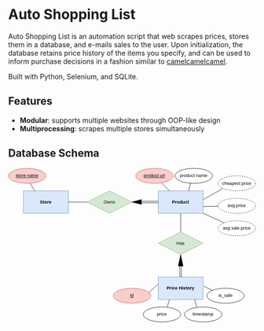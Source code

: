 # Auto Shopping List

Auto Shopping List is an automation script that web scrapes prices, stores them in a database, and e-mails sales to the user. Upon initialization, the database retains price history of the items you specify, and can be used to inform purchase decisions in a fashion similar to [camelcamelcamel](https://www.camelcamelcamel.ca/).

Built with Python, Selenium, and SQLite.

## Features

- **Modular**: supports multiple websites through OOP-like design
- **Multiprocessing**: scrapes multiple stores simultaneously

## Database Schema

<svg xmlns="http://www.w3.org/2000/svg" xmlns:xlink="http://www.w3.org/1999/xlink" version="1.1" width="661px" viewBox="-0.5 -0.5 661 412" content="&lt;mxfile host=&quot;app.diagrams.net&quot; modified=&quot;2023-09-29T22:32:47.834Z&quot; agent=&quot;Mozilla/5.0 (Windows NT 10.0; Win64; x64) AppleWebKit/537.36 (KHTML, like Gecko) Chrome/117.0.0.0 Safari/537.36&quot; etag=&quot;Ac1ng4NfDRiw-V9b3htI&quot; version=&quot;22.0.0&quot;&gt;&#10;  &lt;diagram name=&quot;Page-1&quot; id=&quot;18Dh0pk9Mjt2kbTu2QYH&quot;&gt;&#10;    &lt;mxGraphModel dx=&quot;1195&quot; dy=&quot;632&quot; grid=&quot;1&quot; gridSize=&quot;10&quot; guides=&quot;1&quot; tooltips=&quot;1&quot; connect=&quot;1&quot; arrows=&quot;1&quot; fold=&quot;1&quot; page=&quot;1&quot; pageScale=&quot;1&quot; pageWidth=&quot;850&quot; pageHeight=&quot;1100&quot; math=&quot;0&quot; shadow=&quot;0&quot;&gt;&#10;      &lt;root&gt;&#10;        &lt;mxCell id=&quot;0&quot; /&gt;&#10;        &lt;mxCell id=&quot;1&quot; parent=&quot;0&quot; /&gt;&#10;        &lt;mxCell id=&quot;0PQP1OqCxLKaKxkw8SD6-1&quot; value=&quot;Store&quot; style=&quot;rounded=0;whiteSpace=wrap;html=1;fontStyle=1;labelBackgroundColor=none;fillColor=#dae8fc;strokeColor=#6c8ebf;&quot; vertex=&quot;1&quot; parent=&quot;1&quot;&gt;&#10;          &lt;mxGeometry x=&quot;120&quot; y=&quot;200&quot; width=&quot;120&quot; height=&quot;60&quot; as=&quot;geometry&quot; /&gt;&#10;        &lt;/mxCell&gt;&#10;        &lt;mxCell id=&quot;0PQP1OqCxLKaKxkw8SD6-2&quot; value=&quot;Product&quot; style=&quot;rounded=0;whiteSpace=wrap;html=1;fontStyle=1;fillColor=#dae8fc;strokeColor=#6c8ebf;&quot; vertex=&quot;1&quot; parent=&quot;1&quot;&gt;&#10;          &lt;mxGeometry x=&quot;480&quot; y=&quot;200&quot; width=&quot;120&quot; height=&quot;60&quot; as=&quot;geometry&quot; /&gt;&#10;        &lt;/mxCell&gt;&#10;        &lt;mxCell id=&quot;0PQP1OqCxLKaKxkw8SD6-3&quot; value=&quot;Price History&quot; style=&quot;rounded=0;whiteSpace=wrap;html=1;fontStyle=1;fillColor=#dae8fc;strokeColor=#6c8ebf;&quot; vertex=&quot;1&quot; parent=&quot;1&quot;&gt;&#10;          &lt;mxGeometry x=&quot;480&quot; y=&quot;430&quot; width=&quot;120&quot; height=&quot;60&quot; as=&quot;geometry&quot; /&gt;&#10;        &lt;/mxCell&gt;&#10;        &lt;mxCell id=&quot;0PQP1OqCxLKaKxkw8SD6-4&quot; value=&quot;&quot; style=&quot;endArrow=none;html=1;rounded=0;&quot; edge=&quot;1&quot; parent=&quot;1&quot;&gt;&#10;          &lt;mxGeometry width=&quot;50&quot; height=&quot;50&quot; relative=&quot;1&quot; as=&quot;geometry&quot;&gt;&#10;            &lt;mxPoint x=&quot;150&quot; y=&quot;200&quot; as=&quot;sourcePoint&quot; /&gt;&#10;            &lt;mxPoint x=&quot;131.76696810829094&quot; y=&quot;169.61161351381816&quot; as=&quot;targetPoint&quot; /&gt;&#10;          &lt;/mxGeometry&gt;&#10;        &lt;/mxCell&gt;&#10;        &lt;mxCell id=&quot;0PQP1OqCxLKaKxkw8SD6-8&quot; value=&quot;&quot; style=&quot;endArrow=none;html=1;rounded=0;exitX=0.25;exitY=0;exitDx=0;exitDy=0;&quot; edge=&quot;1&quot; parent=&quot;1&quot; target=&quot;0PQP1OqCxLKaKxkw8SD6-9&quot;&gt;&#10;          &lt;mxGeometry relative=&quot;1&quot; as=&quot;geometry&quot;&gt;&#10;            &lt;mxPoint x=&quot;510&quot; y=&quot;200&quot; as=&quot;sourcePoint&quot; /&gt;&#10;            &lt;mxPoint x=&quot;510&quot; y=&quot;200&quot; as=&quot;targetPoint&quot; /&gt;&#10;          &lt;/mxGeometry&gt;&#10;        &lt;/mxCell&gt;&#10;        &lt;mxCell id=&quot;0PQP1OqCxLKaKxkw8SD6-9&quot; value=&quot;product url&quot; style=&quot;ellipse;whiteSpace=wrap;html=1;align=center;fontStyle=4;fillColor=#f8cecc;strokeColor=#b85450;&quot; vertex=&quot;1&quot; parent=&quot;1&quot;&gt;&#10;          &lt;mxGeometry x=&quot;420&quot; y=&quot;140&quot; width=&quot;100&quot; height=&quot;40&quot; as=&quot;geometry&quot; /&gt;&#10;        &lt;/mxCell&gt;&#10;        &lt;mxCell id=&quot;0PQP1OqCxLKaKxkw8SD6-29&quot; value=&quot;Owns&quot; style=&quot;shape=rhombus;perimeter=rhombusPerimeter;whiteSpace=wrap;html=1;align=center;fillColor=#d5e8d4;strokeColor=#82b366;&quot; vertex=&quot;1&quot; parent=&quot;1&quot;&gt;&#10;          &lt;mxGeometry x=&quot;290&quot; y=&quot;200&quot; width=&quot;120&quot; height=&quot;60&quot; as=&quot;geometry&quot; /&gt;&#10;        &lt;/mxCell&gt;&#10;        &lt;mxCell id=&quot;0PQP1OqCxLKaKxkw8SD6-36&quot; value=&quot;&quot; style=&quot;shape=link;html=1;rounded=0;&quot; edge=&quot;1&quot; parent=&quot;1&quot;&gt;&#10;          &lt;mxGeometry relative=&quot;1&quot; as=&quot;geometry&quot;&gt;&#10;            &lt;mxPoint x=&quot;424.90623372113237&quot; y=&quot;229.95311686056607&quot; as=&quot;sourcePoint&quot; /&gt;&#10;            &lt;mxPoint x=&quot;480&quot; y=&quot;229.91000000000003&quot; as=&quot;targetPoint&quot; /&gt;&#10;          &lt;/mxGeometry&gt;&#10;        &lt;/mxCell&gt;&#10;        &lt;mxCell id=&quot;0PQP1OqCxLKaKxkw8SD6-37&quot; value=&quot;&quot; style=&quot;resizable=0;html=1;whiteSpace=wrap;align=right;verticalAlign=bottom;&quot; connectable=&quot;0&quot; vertex=&quot;1&quot; parent=&quot;0PQP1OqCxLKaKxkw8SD6-36&quot;&gt;&#10;          &lt;mxGeometry x=&quot;1&quot; relative=&quot;1&quot; as=&quot;geometry&quot; /&gt;&#10;        &lt;/mxCell&gt;&#10;        &lt;mxCell id=&quot;0PQP1OqCxLKaKxkw8SD6-38&quot; value=&quot;product name&quot; style=&quot;ellipse;whiteSpace=wrap;html=1;align=center;fontStyle=0&quot; vertex=&quot;1&quot; parent=&quot;1&quot;&gt;&#10;          &lt;mxGeometry x=&quot;525&quot; y=&quot;140&quot; width=&quot;100&quot; height=&quot;40&quot; as=&quot;geometry&quot; /&gt;&#10;        &lt;/mxCell&gt;&#10;        &lt;mxCell id=&quot;0PQP1OqCxLKaKxkw8SD6-41&quot; value=&quot;cheapest price&quot; style=&quot;ellipse;whiteSpace=wrap;html=1;align=center;dashed=1;&quot; vertex=&quot;1&quot; parent=&quot;1&quot;&gt;&#10;          &lt;mxGeometry x=&quot;640&quot; y=&quot;160&quot; width=&quot;100&quot; height=&quot;40&quot; as=&quot;geometry&quot; /&gt;&#10;        &lt;/mxCell&gt;&#10;        &lt;mxCell id=&quot;0PQP1OqCxLKaKxkw8SD6-42&quot; value=&quot;avg price&quot; style=&quot;ellipse;whiteSpace=wrap;html=1;align=center;dashed=1;&quot; vertex=&quot;1&quot; parent=&quot;1&quot;&gt;&#10;          &lt;mxGeometry x=&quot;640&quot; y=&quot;220&quot; width=&quot;100&quot; height=&quot;40&quot; as=&quot;geometry&quot; /&gt;&#10;        &lt;/mxCell&gt;&#10;        &lt;mxCell id=&quot;0PQP1OqCxLKaKxkw8SD6-43&quot; value=&quot;avg sale price&quot; style=&quot;ellipse;whiteSpace=wrap;html=1;align=center;dashed=1;&quot; vertex=&quot;1&quot; parent=&quot;1&quot;&gt;&#10;          &lt;mxGeometry x=&quot;640&quot; y=&quot;280&quot; width=&quot;100&quot; height=&quot;40&quot; as=&quot;geometry&quot; /&gt;&#10;        &lt;/mxCell&gt;&#10;        &lt;mxCell id=&quot;0PQP1OqCxLKaKxkw8SD6-44&quot; value=&quot;&amp;lt;u&amp;gt;id&amp;lt;/u&amp;gt;&quot; style=&quot;ellipse;whiteSpace=wrap;html=1;align=center;fontStyle=0;fillColor=#f8cecc;strokeColor=#b85450;&quot; vertex=&quot;1&quot; parent=&quot;1&quot;&gt;&#10;          &lt;mxGeometry x=&quot;360&quot; y=&quot;460&quot; width=&quot;100&quot; height=&quot;40&quot; as=&quot;geometry&quot; /&gt;&#10;        &lt;/mxCell&gt;&#10;        &lt;mxCell id=&quot;0PQP1OqCxLKaKxkw8SD6-45&quot; value=&quot;store name&quot; style=&quot;ellipse;whiteSpace=wrap;html=1;align=center;fontStyle=4;fillColor=#f8cecc;strokeColor=#b85450;&quot; vertex=&quot;1&quot; parent=&quot;1&quot;&gt;&#10;          &lt;mxGeometry x=&quot;80&quot; y=&quot;140&quot; width=&quot;100&quot; height=&quot;40&quot; as=&quot;geometry&quot; /&gt;&#10;        &lt;/mxCell&gt;&#10;        &lt;mxCell id=&quot;0PQP1OqCxLKaKxkw8SD6-47&quot; value=&quot;price&quot; style=&quot;ellipse;whiteSpace=wrap;html=1;align=center;fontStyle=0&quot; vertex=&quot;1&quot; parent=&quot;1&quot;&gt;&#10;          &lt;mxGeometry x=&quot;440&quot; y=&quot;510&quot; width=&quot;100&quot; height=&quot;40&quot; as=&quot;geometry&quot; /&gt;&#10;        &lt;/mxCell&gt;&#10;        &lt;mxCell id=&quot;0PQP1OqCxLKaKxkw8SD6-48&quot; value=&quot;timestamp&quot; style=&quot;ellipse;whiteSpace=wrap;html=1;align=center;fontStyle=0&quot; vertex=&quot;1&quot; parent=&quot;1&quot;&gt;&#10;          &lt;mxGeometry x=&quot;550&quot; y=&quot;510&quot; width=&quot;100&quot; height=&quot;40&quot; as=&quot;geometry&quot; /&gt;&#10;        &lt;/mxCell&gt;&#10;        &lt;mxCell id=&quot;0PQP1OqCxLKaKxkw8SD6-49&quot; value=&quot;is_sale&quot; style=&quot;ellipse;whiteSpace=wrap;html=1;align=center;fontStyle=0&quot; vertex=&quot;1&quot; parent=&quot;1&quot;&gt;&#10;          &lt;mxGeometry x=&quot;610&quot; y=&quot;460&quot; width=&quot;100&quot; height=&quot;40&quot; as=&quot;geometry&quot; /&gt;&#10;        &lt;/mxCell&gt;&#10;        &lt;mxCell id=&quot;0PQP1OqCxLKaKxkw8SD6-50&quot; value=&quot;&quot; style=&quot;line;strokeWidth=1;rotatable=0;dashed=0;labelPosition=right;align=left;verticalAlign=middle;spacingTop=0;spacingLeft=6;points=[];portConstraint=eastwest;&quot; vertex=&quot;1&quot; parent=&quot;1&quot;&gt;&#10;          &lt;mxGeometry x=&quot;240&quot; y=&quot;225&quot; width=&quot;50&quot; height=&quot;10&quot; as=&quot;geometry&quot; /&gt;&#10;        &lt;/mxCell&gt;&#10;        &lt;mxCell id=&quot;0PQP1OqCxLKaKxkw8SD6-52&quot; value=&quot;&quot; style=&quot;shape=mxgraph.arrows2.wedgeArrow;html=1;bendable=0;startWidth=6.506024096385541;fillColor=strokeColor;defaultFillColor=invert;defaultGradientColor=invert;rounded=0;&quot; edge=&quot;1&quot; parent=&quot;1&quot;&gt;&#10;          &lt;mxGeometry width=&quot;100&quot; height=&quot;100&quot; relative=&quot;1&quot; as=&quot;geometry&quot;&gt;&#10;            &lt;mxPoint x=&quot;435&quot; y=&quot;229.79999999999998&quot; as=&quot;sourcePoint&quot; /&gt;&#10;            &lt;mxPoint x=&quot;410&quot; y=&quot;229.9&quot; as=&quot;targetPoint&quot; /&gt;&#10;          &lt;/mxGeometry&gt;&#10;        &lt;/mxCell&gt;&#10;        &lt;mxCell id=&quot;0PQP1OqCxLKaKxkw8SD6-54&quot; value=&quot;&quot; style=&quot;endArrow=none;html=1;rounded=0;exitX=0.25;exitY=0;exitDx=0;exitDy=0;entryX=0.415;entryY=0.975;entryDx=0;entryDy=0;entryPerimeter=0;&quot; edge=&quot;1&quot; parent=&quot;1&quot; target=&quot;0PQP1OqCxLKaKxkw8SD6-38&quot;&gt;&#10;          &lt;mxGeometry relative=&quot;1&quot; as=&quot;geometry&quot;&gt;&#10;            &lt;mxPoint x=&quot;561&quot; y=&quot;200&quot; as=&quot;sourcePoint&quot; /&gt;&#10;            &lt;mxPoint x=&quot;540&quot; y=&quot;179&quot; as=&quot;targetPoint&quot; /&gt;&#10;          &lt;/mxGeometry&gt;&#10;        &lt;/mxCell&gt;&#10;        &lt;mxCell id=&quot;0PQP1OqCxLKaKxkw8SD6-55&quot; value=&quot;Has&quot; style=&quot;shape=rhombus;perimeter=rhombusPerimeter;whiteSpace=wrap;html=1;align=center;fillColor=#d5e8d4;strokeColor=#82b366;&quot; vertex=&quot;1&quot; parent=&quot;1&quot;&gt;&#10;          &lt;mxGeometry x=&quot;480&quot; y=&quot;310&quot; width=&quot;120&quot; height=&quot;60&quot; as=&quot;geometry&quot; /&gt;&#10;        &lt;/mxCell&gt;&#10;        &lt;mxCell id=&quot;0PQP1OqCxLKaKxkw8SD6-56&quot; value=&quot;&quot; style=&quot;endArrow=none;html=1;rounded=0;exitX=0.118;exitY=0.856;exitDx=0;exitDy=0;entryX=0.998;entryY=0.395;entryDx=0;entryDy=0;entryPerimeter=0;exitPerimeter=0;&quot; edge=&quot;1&quot; parent=&quot;1&quot; source=&quot;0PQP1OqCxLKaKxkw8SD6-41&quot; target=&quot;0PQP1OqCxLKaKxkw8SD6-2&quot;&gt;&#10;          &lt;mxGeometry relative=&quot;1&quot; as=&quot;geometry&quot;&gt;&#10;            &lt;mxPoint x=&quot;571&quot; y=&quot;210&quot; as=&quot;sourcePoint&quot; /&gt;&#10;            &lt;mxPoint x=&quot;577&quot; y=&quot;189&quot; as=&quot;targetPoint&quot; /&gt;&#10;          &lt;/mxGeometry&gt;&#10;        &lt;/mxCell&gt;&#10;        &lt;mxCell id=&quot;0PQP1OqCxLKaKxkw8SD6-57&quot; value=&quot;&quot; style=&quot;endArrow=none;html=1;rounded=0;entryX=1.015;entryY=0.356;entryDx=0;entryDy=0;entryPerimeter=0;&quot; edge=&quot;1&quot; parent=&quot;1&quot; source=&quot;0PQP1OqCxLKaKxkw8SD6-42&quot;&gt;&#10;          &lt;mxGeometry relative=&quot;1&quot; as=&quot;geometry&quot;&gt;&#10;            &lt;mxPoint x=&quot;630&quot; y=&quot;235&quot; as=&quot;sourcePoint&quot; /&gt;&#10;            &lt;mxPoint x=&quot;600&quot; y=&quot;242&quot; as=&quot;targetPoint&quot; /&gt;&#10;          &lt;/mxGeometry&gt;&#10;        &lt;/mxCell&gt;&#10;        &lt;mxCell id=&quot;0PQP1OqCxLKaKxkw8SD6-58&quot; value=&quot;&quot; style=&quot;endArrow=none;html=1;rounded=0;entryX=1;entryY=1;entryDx=0;entryDy=0;&quot; edge=&quot;1&quot; parent=&quot;1&quot; source=&quot;0PQP1OqCxLKaKxkw8SD6-43&quot; target=&quot;0PQP1OqCxLKaKxkw8SD6-2&quot;&gt;&#10;          &lt;mxGeometry relative=&quot;1&quot; as=&quot;geometry&quot;&gt;&#10;            &lt;mxPoint x=&quot;625&quot; y=&quot;275&quot; as=&quot;sourcePoint&quot; /&gt;&#10;            &lt;mxPoint x=&quot;595&quot; y=&quot;282&quot; as=&quot;targetPoint&quot; /&gt;&#10;          &lt;/mxGeometry&gt;&#10;        &lt;/mxCell&gt;&#10;        &lt;mxCell id=&quot;0PQP1OqCxLKaKxkw8SD6-59&quot; value=&quot;&quot; style=&quot;endArrow=none;html=1;rounded=0;exitX=0.949;exitY=0.286;exitDx=0;exitDy=0;exitPerimeter=0;entryX=-0.006;entryY=0.321;entryDx=0;entryDy=0;entryPerimeter=0;&quot; edge=&quot;1&quot; parent=&quot;1&quot; source=&quot;0PQP1OqCxLKaKxkw8SD6-44&quot; target=&quot;0PQP1OqCxLKaKxkw8SD6-3&quot;&gt;&#10;          &lt;mxGeometry relative=&quot;1&quot; as=&quot;geometry&quot;&gt;&#10;            &lt;mxPoint x=&quot;425.00000000000017&quot; y=&quot;460.00000000000006&quot; as=&quot;sourcePoint&quot; /&gt;&#10;            &lt;mxPoint x=&quot;481.66&quot; y=&quot;445.8400000000001&quot; as=&quot;targetPoint&quot; /&gt;&#10;          &lt;/mxGeometry&gt;&#10;        &lt;/mxCell&gt;&#10;        &lt;mxCell id=&quot;0PQP1OqCxLKaKxkw8SD6-60&quot; value=&quot;&quot; style=&quot;endArrow=none;html=1;rounded=0;exitX=0.641;exitY=0.003;exitDx=0;exitDy=0;exitPerimeter=0;entryX=0.25;entryY=1;entryDx=0;entryDy=0;&quot; edge=&quot;1&quot; parent=&quot;1&quot; source=&quot;0PQP1OqCxLKaKxkw8SD6-47&quot; target=&quot;0PQP1OqCxLKaKxkw8SD6-3&quot;&gt;&#10;          &lt;mxGeometry relative=&quot;1&quot; as=&quot;geometry&quot;&gt;&#10;            &lt;mxPoint x=&quot;435.00000000000017&quot; y=&quot;470.00000000000006&quot; as=&quot;sourcePoint&quot; /&gt;&#10;            &lt;mxPoint x=&quot;489&quot; y=&quot;459&quot; as=&quot;targetPoint&quot; /&gt;&#10;          &lt;/mxGeometry&gt;&#10;        &lt;/mxCell&gt;&#10;        &lt;mxCell id=&quot;0PQP1OqCxLKaKxkw8SD6-62&quot; value=&quot;&quot; style=&quot;endArrow=none;html=1;rounded=0;exitX=0.328;exitY=0.01;exitDx=0;exitDy=0;exitPerimeter=0;entryX=0.812;entryY=0.995;entryDx=0;entryDy=0;entryPerimeter=0;&quot; edge=&quot;1&quot; parent=&quot;1&quot; source=&quot;0PQP1OqCxLKaKxkw8SD6-48&quot; target=&quot;0PQP1OqCxLKaKxkw8SD6-3&quot;&gt;&#10;          &lt;mxGeometry relative=&quot;1&quot; as=&quot;geometry&quot;&gt;&#10;            &lt;mxPoint x=&quot;560&quot; y=&quot;520&quot; as=&quot;sourcePoint&quot; /&gt;&#10;            &lt;mxPoint x=&quot;575&quot; y=&quot;498&quot; as=&quot;targetPoint&quot; /&gt;&#10;          &lt;/mxGeometry&gt;&#10;        &lt;/mxCell&gt;&#10;        &lt;mxCell id=&quot;0PQP1OqCxLKaKxkw8SD6-63&quot; value=&quot;&quot; style=&quot;endArrow=none;html=1;rounded=0;exitX=0;exitY=0;exitDx=0;exitDy=0;entryX=1.012;entryY=0.409;entryDx=0;entryDy=0;entryPerimeter=0;&quot; edge=&quot;1&quot; parent=&quot;1&quot; source=&quot;0PQP1OqCxLKaKxkw8SD6-49&quot; target=&quot;0PQP1OqCxLKaKxkw8SD6-3&quot;&gt;&#10;          &lt;mxGeometry relative=&quot;1&quot; as=&quot;geometry&quot;&gt;&#10;            &lt;mxPoint x=&quot;610&quot; y=&quot;471&quot; as=&quot;sourcePoint&quot; /&gt;&#10;            &lt;mxPoint x=&quot;625&quot; y=&quot;449&quot; as=&quot;targetPoint&quot; /&gt;&#10;          &lt;/mxGeometry&gt;&#10;        &lt;/mxCell&gt;&#10;        &lt;mxCell id=&quot;0PQP1OqCxLKaKxkw8SD6-64&quot; value=&quot;&quot; style=&quot;shape=mxgraph.arrows2.wedgeArrow;html=1;bendable=0;startWidth=6.506024096385541;fillColor=strokeColor;defaultFillColor=invert;defaultGradientColor=invert;rounded=0;&quot; edge=&quot;1&quot; parent=&quot;1&quot;&gt;&#10;          &lt;mxGeometry width=&quot;100&quot; height=&quot;100&quot; relative=&quot;1&quot; as=&quot;geometry&quot;&gt;&#10;            &lt;mxPoint x=&quot;540&quot; y=&quot;400.8&quot; as=&quot;sourcePoint&quot; /&gt;&#10;            &lt;mxPoint x=&quot;540&quot; y=&quot;371&quot; as=&quot;targetPoint&quot; /&gt;&#10;          &lt;/mxGeometry&gt;&#10;        &lt;/mxCell&gt;&#10;        &lt;mxCell id=&quot;0PQP1OqCxLKaKxkw8SD6-71&quot; value=&quot;&quot; style=&quot;endArrow=none;html=1;rounded=0;&quot; edge=&quot;1&quot; parent=&quot;1&quot;&gt;&#10;          &lt;mxGeometry width=&quot;50&quot; height=&quot;50&quot; relative=&quot;1&quot; as=&quot;geometry&quot;&gt;&#10;            &lt;mxPoint x=&quot;540&quot; y=&quot;310&quot; as=&quot;sourcePoint&quot; /&gt;&#10;            &lt;mxPoint x=&quot;540&quot; y=&quot;260&quot; as=&quot;targetPoint&quot; /&gt;&#10;          &lt;/mxGeometry&gt;&#10;        &lt;/mxCell&gt;&#10;        &lt;mxCell id=&quot;0PQP1OqCxLKaKxkw8SD6-73&quot; value=&quot;&quot; style=&quot;shape=link;html=1;rounded=0;&quot; edge=&quot;1&quot; parent=&quot;1&quot;&gt;&#10;          &lt;mxGeometry relative=&quot;1&quot; as=&quot;geometry&quot;&gt;&#10;            &lt;mxPoint x=&quot;539.8062337211323&quot; y=&quot;390.0431168605661&quot; as=&quot;sourcePoint&quot; /&gt;&#10;            &lt;mxPoint x=&quot;539.81&quot; y=&quot;430&quot; as=&quot;targetPoint&quot; /&gt;&#10;          &lt;/mxGeometry&gt;&#10;        &lt;/mxCell&gt;&#10;        &lt;mxCell id=&quot;0PQP1OqCxLKaKxkw8SD6-74&quot; value=&quot;&quot; style=&quot;resizable=0;html=1;whiteSpace=wrap;align=right;verticalAlign=bottom;&quot; connectable=&quot;0&quot; vertex=&quot;1&quot; parent=&quot;0PQP1OqCxLKaKxkw8SD6-73&quot;&gt;&#10;          &lt;mxGeometry x=&quot;1&quot; relative=&quot;1&quot; as=&quot;geometry&quot; /&gt;&#10;        &lt;/mxCell&gt;&#10;      &lt;/root&gt;&#10;    &lt;/mxGraphModel&gt;&#10;  &lt;/diagram&gt;&#10;&lt;/mxfile&gt;&#10;" onclick="(function(svg){var src=window.event.target||window.event.srcElement;while (src!=null&amp;&amp;src.nodeName.toLowerCase()!='a'){src=src.parentNode;}if(src==null){if(svg.wnd!=null&amp;&amp;!svg.wnd.closed){svg.wnd.focus();}else{var r=function(evt){if(evt.data=='ready'&amp;&amp;evt.source==svg.wnd){svg.wnd.postMessage(decodeURIComponent(svg.getAttribute('content')),'*');window.removeEventListener('message',r);}};window.addEventListener('message',r);svg.wnd=window.open('https://viewer.diagrams.net/?client=1&amp;page=0&amp;edit=_blank');}}})(this);" style="cursor:pointer;max-width:100%;max-height:412px;"><defs/><g><rect x="40" y="60" width="120" height="60" fill="#dae8fc" stroke="#6c8ebf" pointer-events="all"/><g transform="translate(-0.5 -0.5)"><switch><foreignObject pointer-events="none" width="100%" height="100%" requiredFeatures="http://www.w3.org/TR/SVG11/feature#Extensibility" style="overflow: visible; text-align: left;"><div xmlns="http://www.w3.org/1999/xhtml" style="display: flex; align-items: unsafe center; justify-content: unsafe center; width: 118px; height: 1px; padding-top: 90px; margin-left: 41px;"><div data-drawio-colors="color: rgb(0, 0, 0); " style="box-sizing: border-box; font-size: 0px; text-align: center;"><div style="display: inline-block; font-size: 12px; font-family: Helvetica; color: rgb(0, 0, 0); line-height: 1.2; pointer-events: all; font-weight: bold; white-space: normal; overflow-wrap: normal;">Store</div></div></div></foreignObject><text x="100" y="94" fill="rgb(0, 0, 0)" font-family="Helvetica" font-size="12px" text-anchor="middle" font-weight="bold">Store</text></switch></g><rect x="400" y="60" width="120" height="60" fill="#dae8fc" stroke="#6c8ebf" pointer-events="all"/><g transform="translate(-0.5 -0.5)"><switch><foreignObject pointer-events="none" width="100%" height="100%" requiredFeatures="http://www.w3.org/TR/SVG11/feature#Extensibility" style="overflow: visible; text-align: left;"><div xmlns="http://www.w3.org/1999/xhtml" style="display: flex; align-items: unsafe center; justify-content: unsafe center; width: 118px; height: 1px; padding-top: 90px; margin-left: 401px;"><div data-drawio-colors="color: rgb(0, 0, 0); " style="box-sizing: border-box; font-size: 0px; text-align: center;"><div style="display: inline-block; font-size: 12px; font-family: Helvetica; color: rgb(0, 0, 0); line-height: 1.2; pointer-events: all; font-weight: bold; white-space: normal; overflow-wrap: normal;">Product</div></div></div></foreignObject><text x="460" y="94" fill="rgb(0, 0, 0)" font-family="Helvetica" font-size="12px" text-anchor="middle" font-weight="bold">Product</text></switch></g><rect x="400" y="290" width="120" height="60" fill="#dae8fc" stroke="#6c8ebf" pointer-events="all"/><g transform="translate(-0.5 -0.5)"><switch><foreignObject pointer-events="none" width="100%" height="100%" requiredFeatures="http://www.w3.org/TR/SVG11/feature#Extensibility" style="overflow: visible; text-align: left;"><div xmlns="http://www.w3.org/1999/xhtml" style="display: flex; align-items: unsafe center; justify-content: unsafe center; width: 118px; height: 1px; padding-top: 320px; margin-left: 401px;"><div data-drawio-colors="color: rgb(0, 0, 0); " style="box-sizing: border-box; font-size: 0px; text-align: center;"><div style="display: inline-block; font-size: 12px; font-family: Helvetica; color: rgb(0, 0, 0); line-height: 1.2; pointer-events: all; font-weight: bold; white-space: normal; overflow-wrap: normal;">Price History</div></div></div></foreignObject><text x="460" y="324" fill="rgb(0, 0, 0)" font-family="Helvetica" font-size="12px" text-anchor="middle" font-weight="bold">Price History</text></switch></g><path d="M 70 60 L 51.77 29.61" fill="none" stroke="rgb(0, 0, 0)" stroke-miterlimit="10" pointer-events="stroke"/><path d="M 430 60 L 408.57 38.57" fill="none" stroke="rgb(0, 0, 0)" stroke-miterlimit="10" pointer-events="stroke"/><ellipse cx="390" cy="20" rx="50" ry="20" fill="#f8cecc" stroke="#b85450" pointer-events="all"/><g transform="translate(-0.5 -0.5)"><switch><foreignObject pointer-events="none" width="100%" height="100%" requiredFeatures="http://www.w3.org/TR/SVG11/feature#Extensibility" style="overflow: visible; text-align: left;"><div xmlns="http://www.w3.org/1999/xhtml" style="display: flex; align-items: unsafe center; justify-content: unsafe center; width: 98px; height: 1px; padding-top: 20px; margin-left: 341px;"><div data-drawio-colors="color: rgb(0, 0, 0); " style="box-sizing: border-box; font-size: 0px; text-align: center;"><div style="display: inline-block; font-size: 12px; font-family: Helvetica; color: rgb(0, 0, 0); line-height: 1.2; pointer-events: all; text-decoration: underline; white-space: normal; overflow-wrap: normal;">product url</div></div></div></foreignObject><text x="390" y="24" fill="rgb(0, 0, 0)" font-family="Helvetica" font-size="12px" text-anchor="middle" text-decoration="underline">product url</text></switch></g><path d="M 270 60 L 330 90 L 270 120 L 210 90 Z" fill="#d5e8d4" stroke="#82b366" stroke-miterlimit="10" pointer-events="all"/><g transform="translate(-0.5 -0.5)"><switch><foreignObject pointer-events="none" width="100%" height="100%" requiredFeatures="http://www.w3.org/TR/SVG11/feature#Extensibility" style="overflow: visible; text-align: left;"><div xmlns="http://www.w3.org/1999/xhtml" style="display: flex; align-items: unsafe center; justify-content: unsafe center; width: 118px; height: 1px; padding-top: 90px; margin-left: 211px;"><div data-drawio-colors="color: rgb(0, 0, 0); " style="box-sizing: border-box; font-size: 0px; text-align: center;"><div style="display: inline-block; font-size: 12px; font-family: Helvetica; color: rgb(0, 0, 0); line-height: 1.2; pointer-events: all; white-space: normal; overflow-wrap: normal;">Owns</div></div></div></foreignObject><text x="270" y="94" fill="rgb(0, 0, 0)" font-family="Helvetica" font-size="12px" text-anchor="middle">Owns</text></switch></g><path d="M 344.9 87.95 L 400 87.91 M 400 91.91 L 344.91 91.95 M 400 91.91" fill="none" stroke="rgb(0, 0, 0)" stroke-miterlimit="10" pointer-events="all"/><ellipse cx="495" cy="20" rx="50" ry="20" fill="rgb(255, 255, 255)" stroke="rgb(0, 0, 0)" pointer-events="all"/><g transform="translate(-0.5 -0.5)"><switch><foreignObject pointer-events="none" width="100%" height="100%" requiredFeatures="http://www.w3.org/TR/SVG11/feature#Extensibility" style="overflow: visible; text-align: left;"><div xmlns="http://www.w3.org/1999/xhtml" style="display: flex; align-items: unsafe center; justify-content: unsafe center; width: 98px; height: 1px; padding-top: 20px; margin-left: 446px;"><div data-drawio-colors="color: rgb(0, 0, 0); " style="box-sizing: border-box; font-size: 0px; text-align: center;"><div style="display: inline-block; font-size: 12px; font-family: Helvetica; color: rgb(0, 0, 0); line-height: 1.2; pointer-events: all; white-space: normal; overflow-wrap: normal;">product name</div></div></div></foreignObject><text x="495" y="24" fill="rgb(0, 0, 0)" font-family="Helvetica" font-size="12px" text-anchor="middle">product name</text></switch></g><ellipse cx="610" cy="40" rx="50" ry="20" fill="rgb(255, 255, 255)" stroke="rgb(0, 0, 0)" stroke-dasharray="3 3" pointer-events="all"/><g transform="translate(-0.5 -0.5)"><switch><foreignObject pointer-events="none" width="100%" height="100%" requiredFeatures="http://www.w3.org/TR/SVG11/feature#Extensibility" style="overflow: visible; text-align: left;"><div xmlns="http://www.w3.org/1999/xhtml" style="display: flex; align-items: unsafe center; justify-content: unsafe center; width: 98px; height: 1px; padding-top: 40px; margin-left: 561px;"><div data-drawio-colors="color: rgb(0, 0, 0); " style="box-sizing: border-box; font-size: 0px; text-align: center;"><div style="display: inline-block; font-size: 12px; font-family: Helvetica; color: rgb(0, 0, 0); line-height: 1.2; pointer-events: all; white-space: normal; overflow-wrap: normal;">cheapest price</div></div></div></foreignObject><text x="610" y="44" fill="rgb(0, 0, 0)" font-family="Helvetica" font-size="12px" text-anchor="middle">cheapest price</text></switch></g><ellipse cx="610" cy="100" rx="50" ry="20" fill="rgb(255, 255, 255)" stroke="rgb(0, 0, 0)" stroke-dasharray="3 3" pointer-events="all"/><g transform="translate(-0.5 -0.5)"><switch><foreignObject pointer-events="none" width="100%" height="100%" requiredFeatures="http://www.w3.org/TR/SVG11/feature#Extensibility" style="overflow: visible; text-align: left;"><div xmlns="http://www.w3.org/1999/xhtml" style="display: flex; align-items: unsafe center; justify-content: unsafe center; width: 98px; height: 1px; padding-top: 100px; margin-left: 561px;"><div data-drawio-colors="color: rgb(0, 0, 0); " style="box-sizing: border-box; font-size: 0px; text-align: center;"><div style="display: inline-block; font-size: 12px; font-family: Helvetica; color: rgb(0, 0, 0); line-height: 1.2; pointer-events: all; white-space: normal; overflow-wrap: normal;">avg price</div></div></div></foreignObject><text x="610" y="104" fill="rgb(0, 0, 0)" font-family="Helvetica" font-size="12px" text-anchor="middle">avg price</text></switch></g><ellipse cx="610" cy="160" rx="50" ry="20" fill="rgb(255, 255, 255)" stroke="rgb(0, 0, 0)" stroke-dasharray="3 3" pointer-events="all"/><g transform="translate(-0.5 -0.5)"><switch><foreignObject pointer-events="none" width="100%" height="100%" requiredFeatures="http://www.w3.org/TR/SVG11/feature#Extensibility" style="overflow: visible; text-align: left;"><div xmlns="http://www.w3.org/1999/xhtml" style="display: flex; align-items: unsafe center; justify-content: unsafe center; width: 98px; height: 1px; padding-top: 160px; margin-left: 561px;"><div data-drawio-colors="color: rgb(0, 0, 0); " style="box-sizing: border-box; font-size: 0px; text-align: center;"><div style="display: inline-block; font-size: 12px; font-family: Helvetica; color: rgb(0, 0, 0); line-height: 1.2; pointer-events: all; white-space: normal; overflow-wrap: normal;">avg sale price</div></div></div></foreignObject><text x="610" y="164" fill="rgb(0, 0, 0)" font-family="Helvetica" font-size="12px" text-anchor="middle">avg sale price</text></switch></g><ellipse cx="330" cy="340" rx="50" ry="20" fill="#f8cecc" stroke="#b85450" pointer-events="all"/><g transform="translate(-0.5 -0.5)"><switch><foreignObject pointer-events="none" width="100%" height="100%" requiredFeatures="http://www.w3.org/TR/SVG11/feature#Extensibility" style="overflow: visible; text-align: left;"><div xmlns="http://www.w3.org/1999/xhtml" style="display: flex; align-items: unsafe center; justify-content: unsafe center; width: 98px; height: 1px; padding-top: 340px; margin-left: 281px;"><div data-drawio-colors="color: rgb(0, 0, 0); " style="box-sizing: border-box; font-size: 0px; text-align: center;"><div style="display: inline-block; font-size: 12px; font-family: Helvetica; color: rgb(0, 0, 0); line-height: 1.2; pointer-events: all; white-space: normal; overflow-wrap: normal;"><u>id</u></div></div></div></foreignObject><text x="330" y="344" fill="rgb(0, 0, 0)" font-family="Helvetica" font-size="12px" text-anchor="middle">id</text></switch></g><ellipse cx="50" cy="20" rx="50" ry="20" fill="#f8cecc" stroke="#b85450" pointer-events="all"/><g transform="translate(-0.5 -0.5)"><switch><foreignObject pointer-events="none" width="100%" height="100%" requiredFeatures="http://www.w3.org/TR/SVG11/feature#Extensibility" style="overflow: visible; text-align: left;"><div xmlns="http://www.w3.org/1999/xhtml" style="display: flex; align-items: unsafe center; justify-content: unsafe center; width: 98px; height: 1px; padding-top: 20px; margin-left: 1px;"><div data-drawio-colors="color: rgb(0, 0, 0); " style="box-sizing: border-box; font-size: 0px; text-align: center;"><div style="display: inline-block; font-size: 12px; font-family: Helvetica; color: rgb(0, 0, 0); line-height: 1.2; pointer-events: all; text-decoration: underline; white-space: normal; overflow-wrap: normal;">store name</div></div></div></foreignObject><text x="50" y="24" fill="rgb(0, 0, 0)" font-family="Helvetica" font-size="12px" text-anchor="middle" text-decoration="underline">store name</text></switch></g><ellipse cx="410" cy="390" rx="50" ry="20" fill="rgb(255, 255, 255)" stroke="rgb(0, 0, 0)" pointer-events="all"/><g transform="translate(-0.5 -0.5)"><switch><foreignObject pointer-events="none" width="100%" height="100%" requiredFeatures="http://www.w3.org/TR/SVG11/feature#Extensibility" style="overflow: visible; text-align: left;"><div xmlns="http://www.w3.org/1999/xhtml" style="display: flex; align-items: unsafe center; justify-content: unsafe center; width: 98px; height: 1px; padding-top: 390px; margin-left: 361px;"><div data-drawio-colors="color: rgb(0, 0, 0); " style="box-sizing: border-box; font-size: 0px; text-align: center;"><div style="display: inline-block; font-size: 12px; font-family: Helvetica; color: rgb(0, 0, 0); line-height: 1.2; pointer-events: all; white-space: normal; overflow-wrap: normal;">price</div></div></div></foreignObject><text x="410" y="394" fill="rgb(0, 0, 0)" font-family="Helvetica" font-size="12px" text-anchor="middle">price</text></switch></g><ellipse cx="520" cy="390" rx="50" ry="20" fill="rgb(255, 255, 255)" stroke="rgb(0, 0, 0)" pointer-events="all"/><g transform="translate(-0.5 -0.5)"><switch><foreignObject pointer-events="none" width="100%" height="100%" requiredFeatures="http://www.w3.org/TR/SVG11/feature#Extensibility" style="overflow: visible; text-align: left;"><div xmlns="http://www.w3.org/1999/xhtml" style="display: flex; align-items: unsafe center; justify-content: unsafe center; width: 98px; height: 1px; padding-top: 390px; margin-left: 471px;"><div data-drawio-colors="color: rgb(0, 0, 0); " style="box-sizing: border-box; font-size: 0px; text-align: center;"><div style="display: inline-block; font-size: 12px; font-family: Helvetica; color: rgb(0, 0, 0); line-height: 1.2; pointer-events: all; white-space: normal; overflow-wrap: normal;">timestamp</div></div></div></foreignObject><text x="520" y="394" fill="rgb(0, 0, 0)" font-family="Helvetica" font-size="12px" text-anchor="middle">timestamp</text></switch></g><ellipse cx="580" cy="340" rx="50" ry="20" fill="rgb(255, 255, 255)" stroke="rgb(0, 0, 0)" pointer-events="all"/><g transform="translate(-0.5 -0.5)"><switch><foreignObject pointer-events="none" width="100%" height="100%" requiredFeatures="http://www.w3.org/TR/SVG11/feature#Extensibility" style="overflow: visible; text-align: left;"><div xmlns="http://www.w3.org/1999/xhtml" style="display: flex; align-items: unsafe center; justify-content: unsafe center; width: 98px; height: 1px; padding-top: 340px; margin-left: 531px;"><div data-drawio-colors="color: rgb(0, 0, 0); " style="box-sizing: border-box; font-size: 0px; text-align: center;"><div style="display: inline-block; font-size: 12px; font-family: Helvetica; color: rgb(0, 0, 0); line-height: 1.2; pointer-events: all; white-space: normal; overflow-wrap: normal;">is_sale</div></div></div></foreignObject><text x="580" y="344" fill="rgb(0, 0, 0)" font-family="Helvetica" font-size="12px" text-anchor="middle">is_sale</text></switch></g><path d="M 160 90 L 210 90" fill="none" stroke="rgb(0, 0, 0)" stroke-miterlimit="10" pointer-events="all"/><path d="M 355.03 96.31 L 354.97 83.29 L 330 89.9 Z" fill="rgb(0, 0, 0)" stroke="rgb(0, 0, 0)" stroke-miterlimit="10" pointer-events="all"/><path d="M 481 60 L 486.5 39" fill="none" stroke="rgb(0, 0, 0)" stroke-miterlimit="10" pointer-events="stroke"/><path d="M 460 170 L 520 200 L 460 230 L 400 200 Z" fill="#d5e8d4" stroke="#82b366" stroke-miterlimit="10" pointer-events="all"/><g transform="translate(-0.5 -0.5)"><switch><foreignObject pointer-events="none" width="100%" height="100%" requiredFeatures="http://www.w3.org/TR/SVG11/feature#Extensibility" style="overflow: visible; text-align: left;"><div xmlns="http://www.w3.org/1999/xhtml" style="display: flex; align-items: unsafe center; justify-content: unsafe center; width: 118px; height: 1px; padding-top: 200px; margin-left: 401px;"><div data-drawio-colors="color: rgb(0, 0, 0); " style="box-sizing: border-box; font-size: 0px; text-align: center;"><div style="display: inline-block; font-size: 12px; font-family: Helvetica; color: rgb(0, 0, 0); line-height: 1.2; pointer-events: all; white-space: normal; overflow-wrap: normal;">Has</div></div></div></foreignObject><text x="460" y="204" fill="rgb(0, 0, 0)" font-family="Helvetica" font-size="12px" text-anchor="middle">Has</text></switch></g><path d="M 571.8 54.24 L 519.76 83.7" fill="none" stroke="rgb(0, 0, 0)" stroke-miterlimit="10" pointer-events="stroke"/><path d="M 560.05 100.92 L 520 102" fill="none" stroke="rgb(0, 0, 0)" stroke-miterlimit="10" pointer-events="stroke"/><path d="M 576.16 145.28 L 520 120" fill="none" stroke="rgb(0, 0, 0)" stroke-miterlimit="10" pointer-events="stroke"/><path d="M 374.9 331.44 L 399.28 309.26" fill="none" stroke="rgb(0, 0, 0)" stroke-miterlimit="10" pointer-events="stroke"/><path d="M 424.1 370.12 L 430 350" fill="none" stroke="rgb(0, 0, 0)" stroke-miterlimit="10" pointer-events="stroke"/><path d="M 502.8 370.4 L 497.44 349.7" fill="none" stroke="rgb(0, 0, 0)" stroke-miterlimit="10" pointer-events="stroke"/><path d="M 544.64 325.86 L 521.44 314.54" fill="none" stroke="rgb(0, 0, 0)" stroke-miterlimit="10" pointer-events="stroke"/><path d="M 453.49 260.8 L 466.51 260.8 L 460 231 Z" fill="rgb(0, 0, 0)" stroke="rgb(0, 0, 0)" stroke-miterlimit="10" pointer-events="all"/><path d="M 460 170 L 460 120" fill="none" stroke="rgb(0, 0, 0)" stroke-miterlimit="10" pointer-events="stroke"/><path d="M 461.81 250.04 L 461.81 290 M 457.81 290 L 457.81 250.04 M 457.81 290" fill="none" stroke="rgb(0, 0, 0)" stroke-miterlimit="10" pointer-events="all"/></g><switch><g requiredFeatures="http://www.w3.org/TR/SVG11/feature#Extensibility"/><a transform="translate(0,-5)" xlink:href="https://www.drawio.com/doc/faq/svg-export-text-problems" target="_blank"><text text-anchor="middle" font-size="10px" x="50%" y="100%">Text is not SVG - cannot display</text></a></switch></svg>
